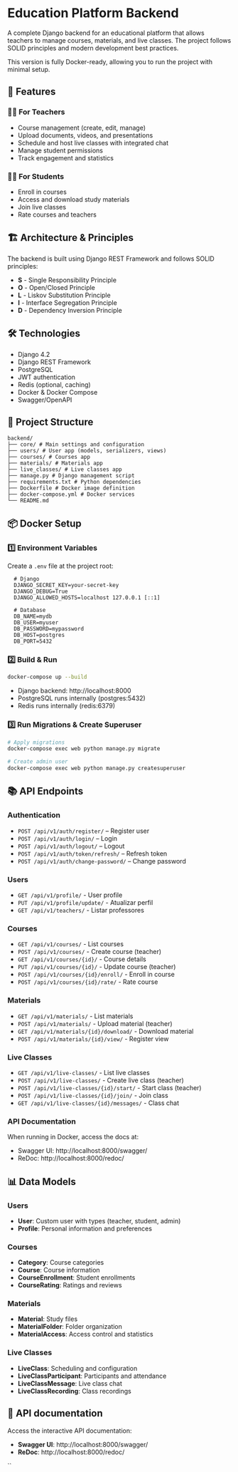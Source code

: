 # Education Platform Backend

A complete Django backend for an educational platform that allows teachers to manage courses, materials, and live classes. The project follows SOLID principles and modern development best practices.

This version is fully Docker-ready, allowing you to run the project with minimal setup.
## 🚀 Features

### 👨‍🏫 For Teachers
- Course management (create, edit, manage)
- Upload documents, videos, and presentations
- Schedule and host live classes with integrated chat
- Manage student permissions
- Track engagement and statistics

### 👨‍🎓 For Students
- Enroll in courses
- Access and download study materials
- Join live classes
- Rate courses and teachers


## 🏗️ Architecture & Principles

The backend is built using Django REST Framework and follows SOLID principles:

- **S** - Single Responsibility Principle  
- **O** - Open/Closed Principle  
- **L** - Liskov Substitution Principle  
- **I** - Interface Segregation Principle  
- **D** - Dependency Inversion Principle  


## 🛠️ Technologies

- Django 4.2
- Django REST Framework
- PostgreSQL
- JWT authentication
- Redis (optional, caching)
- Docker & Docker Compose
- Swagger/OpenAPI


## 📁 Project Structure

```
backend/
├── core/ # Main settings and configuration
├── users/ # User app (models, serializers, views)
├── courses/ # Courses app
├── materials/ # Materials app
├── live_classes/ # Live classes app
├── manage.py # Django management script
├── requirements.txt # Python dependencies
├── Dockerfile # Docker image definition
├── docker-compose.yml # Docker services
└── README.md
```

## 📦 Docker Setup

### 1️⃣ Environment Variables

Create a `.env` file at the project root:

```env
  # Django
  DJANGO_SECRET_KEY=your-secret-key
  DJANGO_DEBUG=True
  DJANGO_ALLOWED_HOSTS=localhost 127.0.0.1 [::1]

  # Database
  DB_NAME=mydb
  DB_USER=myuser
  DB_PASSWORD=mypassword
  DB_HOST=postgres
  DB_PORT=5432
```

### 2️⃣ Build & Run

```bash
docker-compose up --build
```
- Django backend: http://localhost:8000
- PostgreSQL runs internally (postgres:5432)
- Redis runs internally (redis:6379)

### 3️⃣ Run Migrations & Create Superuser

```bash
# Apply migrations
docker-compose exec web python manage.py migrate

# Create admin user
docker-compose exec web python manage.py createsuperuser
```

## 📚 API Endpoints

### Authentication
  - `POST /api/v1/auth/register/` – Register user
  - `POST /api/v1/auth/login/` – Login
  - `POST /api/v1/auth/logout/` – Logout
  - `POST /api/v1/auth/token/refresh/` – Refresh token
  - `POST /api/v1/auth/change-password/` – Change password

### Users
- `GET /api/v1/profile/` - User profile
- `PUT /api/v1/profile/update/` - Atualizar perfil
- `GET /api/v1/teachers/` - Listar professores

### Courses
- `GET /api/v1/courses/` - List courses
- `POST /api/v1/courses/` - Create course (teacher)
- `GET /api/v1/courses/{id}/` - Course details
- `PUT /api/v1/courses/{id}/` - Update course (teacher)
- `POST /api/v1/courses/{id}/enroll/` - Enroll in course
- `POST /api/v1/courses/{id}/rate/` - Rate course

### Materials
- `GET /api/v1/materials/` - List materials
- `POST /api/v1/materials/` - Upload material (teacher)
- `GET /api/v1/materials/{id}/download/` - Download material
- `POST /api/v1/materials/{id}/view/` - Register view

### Live Classes
- `GET /api/v1/live-classes/` - List live classes
- `POST /api/v1/live-classes/` - Create live class (teacher)
- `POST /api/v1/live-classes/{id}/start/` - Start class (teacher)
- `POST /api/v1/live-classes/{id}/join/` - Join class
- `GET /api/v1/live-classes/{id}/messages/` - Class chat

### API Documentation
When running in Docker, access the docs at:
  - Swagger UI: http://localhost:8000/swagger/
  - ReDoc: http://localhost:8000/redoc/


## 📊 Data Models

### Users
- **User**: Custom user with types (teacher, student, admin)
- **Profile**: Personal information and preferences

### Courses
- **Category**: Course categories
- **Course**: Course information
- **CourseEnrollment**: Student enrollments
- **CourseRating**: Ratings and reviews

### Materials
- **Material**: Study files
- **MaterialFolder**: Folder organization
- **MaterialAccess**: Access control and statistics

### Live Classes
- **LiveClass**: Scheduling and configuration
- **LiveClassParticipant**: Participants and attendance
- **LiveClassMessage**: Live class chat
- **LiveClassRecording**: Class recordings


## 📝 API documentation

Access the interactive API documentation:

- **Swagger UI**: http://localhost:8000/swagger/
- **ReDoc**: http://localhost:8000/redoc/

``